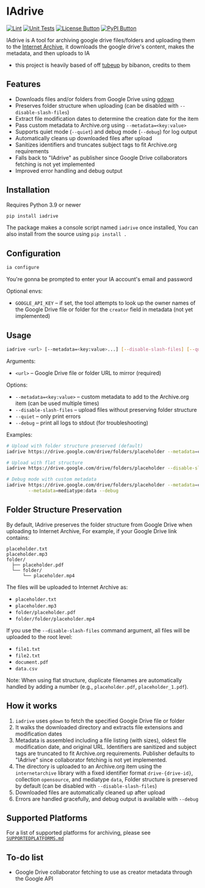 [License Button]: https://img.shields.io/badge/License-MIT-black
[License Link]: https://github.com/Andres9890/iadrive/blob/main/LICENSE 'MIT License.'

[PyPI Button]: https://img.shields.io/pypi/v/iadrive?color=yellow&label=PyPI
[PyPI Link]: https://pypi.org/project/iadrive/ 'PyPI Package.'

# IAdrive
[![Lint](https://github.com/Andres9890/iadrive/actions/workflows/lint.yml/badge.svg)](https://github.com/Andres9890/iadrive/actions/workflows/lint.yml)
[![Unit Tests](https://github.com/Andres9890/iadrive/actions/workflows/unit-test.yml/badge.svg)](https://github.com/Andres9890/iadrive/actions/workflows/unit-test.yml)
[![License Button]][License Link]
[![PyPI Button]][PyPI Link]

IAdrive is A tool for archiving google drive files/folders and uploading them to the [Internet Archive](https://archive.org/), it downloads
the google drive's content, makes the metadata, and then uploads to IA

- this project is heavily based of off [tubeup](https://github.com/bibanon/tubeup) by bibanon, credits to them

## Features

- Downloads files and/or folders from Google Drive using [gdown](https://github.com/wkentaro/gdown)
- Preserves folder structure when uploading (can be disabled with `--disable-slash-files`)
- Extract file modification dates to determine the creation date for the item
- Pass custom metadata to Archive.org using `--metadata=<key:value>`
- Supports quiet mode (`--quiet`) and debug mode (`--debug`) for log output
- Automatically cleans up downloaded files after upload
- Sanitizes identifiers and truncates subject tags to fit Archive.org requirements
- Falls back to "IAdrive" as publisher since Google Drive collaborators fetching is not yet implemented
- Improved error handling and debug output

## Installation

Requires Python 3.9 or newer

```bash
pip install iadrive
```

The package makes a console script named `iadrive` once installed, You can also install from the source using `pip install .`

## Configuration

```bash
ia configure
```

You're gonna be prompted to enter your IA account's email and password

Optional envs:

- `GOOGLE_API_KEY` – if set, the tool attempts to look up the owner names of
  the Google Drive file or folder for the `creator` field in metadata (not yet implemented)

## Usage

```bash
iadrive <url> [--metadata=<key:value>...] [--disable-slash-files] [--quiet] [--debug]
```

Arguments:

- `<url>` – Google Drive file or folder URL to mirror (required)

Options:

- `--metadata=<key:value>` – custom metadata to add to the Archive.org item (can be used multiple times)
- `--disable-slash-files` – upload files without preserving folder structure
- `--quiet` – only print errors
- `--debug` – print all logs to stdout (for troubleshooting)

Examples:

```bash
# Upload with folder structure preserved (default)
iadrive https://drive.google.com/drive/folders/placeholder --metadata=collection:placeholder

# Upload with flat structure
iadrive https://drive.google.com/drive/folders/placeholder --disable-slash-files

# Debug mode with custom metadata
iadrive https://drive.google.com/drive/folders/placeholder --metadata=collection:placeholder \
        --metadata=mediatype:data --debug
```

## Folder Structure Preservation

By default, IAdrive preserves the folder structure from Google Drive when uploading to Internet Archive, For example, if your Google Drive link contains:

```
placeholder.txt
placeholder.mp3
folder/
  ├── placeholder.pdf
  └── folder/
      └── placeholder.mp4
```

The files will be uploaded to Internet Archive as:
- `placeholder.txt`
- `placeholder.mp3`
- `folder/placeholder.pdf`
- `folder/folder/placeholder.mp4`

If you use the `--disable-slash-files` command argument, all files will be uploaded to the root level:
- `file1.txt`
- `file2.txt`
- `document.pdf`
- `data.csv`

Note: When using flat structure, duplicate filenames are automatically handled by adding a number (e.g., `placeholder.pdf`, `placeholder_1.pdf`).

## How it works

1. `iadrive` uses `gdown` to fetch the specified Google Drive file or folder
2. It walks the downloaded directory and extracts file extensions and modification dates
3. Metadata is assembled including a file listing (with sizes), oldest file modification date, and original URL. Identifiers are sanitized and subject tags are truncated to fit Archive.org requirements. Publisher defaults to "IAdrive" since collaborator fetching is not yet implemented.
4. The directory is uploaded to an Archive.org item using the `internetarchive` library with a fixed identifier format `drive-{drive-id}`, collection `opensource`, and mediatype `data`, Folder structure is preserved by default (can be disabled with `--disable-slash-files`)
5. Downloaded files are automatically cleaned up after upload
6. Errors are handled gracefully, and debug output is available with `--debug`

## Supported Platforms

For a list of supported platforms for archiving, please see [`SUPPORTEDPLATFORMS.md`](SUPPORTEDPLATFORMS.md)

## To-do list

- Google Drive collaborator fetching to use as creator metadata through the Google API